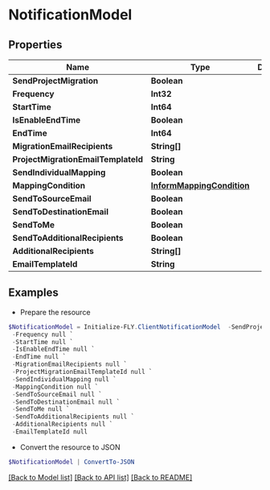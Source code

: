 # NotificationModel
## Properties

Name | Type | Description | Notes
------------ | ------------- | ------------- | -------------
**SendProjectMigration** | **Boolean** |  | [optional] 
**Frequency** | **Int32** |  | [optional] 
**StartTime** | **Int64** |  | [optional] 
**IsEnableEndTime** | **Boolean** |  | [optional] 
**EndTime** | **Int64** |  | [optional] 
**MigrationEmailRecipients** | **String[]** |  | [optional] 
**ProjectMigrationEmailTemplateId** | **String** |  | [optional] 
**SendIndividualMapping** | **Boolean** |  | [optional] 
**MappingCondition** | [**InformMappingCondition**](InformMappingCondition.md) |  | [optional] 
**SendToSourceEmail** | **Boolean** |  | [optional] 
**SendToDestinationEmail** | **Boolean** |  | [optional] 
**SendToMe** | **Boolean** |  | [optional] 
**SendToAdditionalRecipients** | **Boolean** |  | [optional] 
**AdditionalRecipients** | **String[]** |  | [optional] 
**EmailTemplateId** | **String** |  | [optional] 

## Examples

- Prepare the resource
```powershell
$NotificationModel = Initialize-FLY.ClientNotificationModel  -SendProjectMigration null `
 -Frequency null `
 -StartTime null `
 -IsEnableEndTime null `
 -EndTime null `
 -MigrationEmailRecipients null `
 -ProjectMigrationEmailTemplateId null `
 -SendIndividualMapping null `
 -MappingCondition null `
 -SendToSourceEmail null `
 -SendToDestinationEmail null `
 -SendToMe null `
 -SendToAdditionalRecipients null `
 -AdditionalRecipients null `
 -EmailTemplateId null
```

- Convert the resource to JSON
```powershell
$NotificationModel | ConvertTo-JSON
```

[[Back to Model list]](../README.md#documentation-for-models) [[Back to API list]](../README.md#documentation-for-api-endpoints) [[Back to README]](../README.md)

